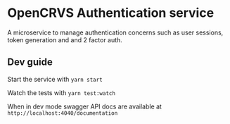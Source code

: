 # OpenCRVS Authentication service

A microservice to manage authentication concerns such as user sessions, token generation and and 2 factor auth.

## Dev guide

Start the service with `yarn start`

Watch the tests with `yarn test:watch`

When in dev mode swagger API docs are available at `http://localhost:4040/documentation`

